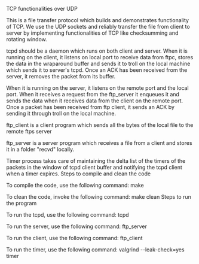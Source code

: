 TCP functionalities over UDP

This is a file transfer protocol which builds and demonstrates functionality of TCP. We use the UDP sockets and reliably transfer the file from client to server by implementing functionalities of TCP like checksumming and rotating window.

tcpd should be a daemon which runs on both client and server. When it is running on the client, it listens on local port to receive data from ftpc, stores the data in the wraparound buffer and sends it to troll on the local machine which sends it to server's tcpd. Once an ACK has been received from the server, it removes the packet from its buffer.

When it is running on the server, it listens on the remote port and the local port. When it receives a request from the ftp_server it enqueues it and sends the data when it receives data from the client on the remote port. Once a packet has been received from ftp client, it sends an ACK by sending it through troll on the local machine.

ftp_client is a client program which sends all the bytes of the local file to the remote ftps server

ftp_server is a server program which receives a file from a client and stores it in a folder "recvd" locally.

Timer process takes care of maintaining the delta list of the timers of the packets in the window of tcpd client buffer and notifying the tcpd client when a timer expires.
Steps to compile and clean the code

To compile the code, use the following command: make

To clean the code, invoke the following command: make clean
Steps to run the program

To run the tcpd, use the following command: tcpd

To run the server, use the following command: ftp_server

To run the client, use the following command: ftp_client

To run the timer, use the following command: valgrind --leak-check=yes timer

